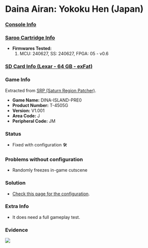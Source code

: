 # Daina Airan: Yokoku Hen (Japan)

### [Console Info](../../../../../Info/Consoles/VA13/README.md)

### [Saroo Cartridge Info](../../../../../Info/Cartridges/RetroGameParadiseStore/1.32F/README.md)

- <b>Firmwares Tested:</b>
  1. MCU: 240627, SS: 240627, FPGA: 05 - v0.6

### [SD Card Info (Lexar - 64 GB - exFat)](../../../../../Info/SdCards/Lexar/64GB/exfat/README.md)

### Game Info

Extracted from [SRP (Saturn Region Patcher)](https://segaxtreme.net/resources/saturn-region-patcher.81/download).

- <b>Game Name:</b> DINA-ISLAND-PRE0
- <b>Product Number:</b> T-4505G
- <b>Version:</b> V1.001
- <b>Area Code:</b> J
- <b>Peripheral Code:</b> JM

### Status

- Fixed with configuration :hammer_and_wrench:

### Problems without configuration

- Randomly freezes in-game cutscene

### Solution

- [Check this page for the configuration](https://github.com/williamdsw/saroo-configuration-list/blob/master/Regions/Retails/Japan/T-4505G/README.md).

### Extra Info

- It does need a full gameplay test.

### Evidence

[![](https://img.youtube.com/vi/IemSoFvQ3vk/0.jpg)](https://www.youtube.com/watch?v=IemSoFvQ3vk)
